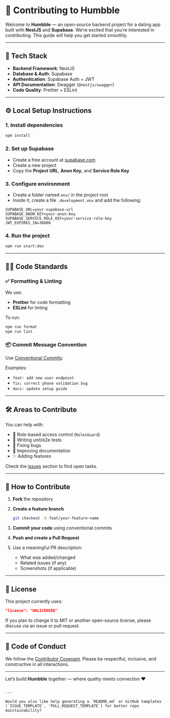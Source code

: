 
# 🙌 Contributing to Humbble

Welcome to **Humbble** — an open-source backend project for a dating app built with **NestJS** and **Supabase**. We’re excited that you’re interested in contributing. This guide will help you get started smoothly.

---

## 🚀 Tech Stack

- **Backend Framework**: NestJS
- **Database & Auth**: Supabase
- **Authentication**: Supabase Auth + JWT
- **API Documentation**: Swagger (`@nestjs/swagger`)
- **Code Quality**: Prettier + ESLint

---

## ⚙️ Local Setup Instructions

### 1. Install dependencies

```bash
npm install
````

### 2. Set up Supabase

* Create a free account at [supabase.com](https://supabase.com)
* Create a new project
* Copy the **Project URL**, **Anon Key**, and **Service Role Key**

### 3. Configure environment

* Create a folder named `env/` in the project root
* Inside it, create a file `.development.env` and add the following:

```env
SUPABASE_URL=your-supabase-url
SUPABASE_ANON_KEY=your-anon-key
SUPABASE_SERVICE_ROLE_KEY=your-service-role-key
JWT_EXPIRES_IN=36000
```

### 4. Run the project

```bash
npm run start:dev
```

---

## 🧑‍💻 Code Standards

### ✅ Formatting & Linting

We use:

* **Prettier** for code formatting
* **ESLint** for linting

To run:

```bash
npm run format
npm run lint
```

### 📦 Commit Message Convention

Use [Conventional Commits](https://www.conventionalcommits.org):

Examples:

* `feat: add new user endpoint`
* `fix: correct phone validation bug`
* `docs: update setup guide`

---

## 🛠 Areas to Contribute

You can help with:

* 🔐 Role-based access control (`RolesGuard`)
* 🧪 Writing unit/e2e tests
* 🐛 Fixing bugs
* 📃 Improving documentation
* ✨ Adding features

Check the [issues](../../issues) section to find open tasks.

---

## 🚀 How to Contribute

1. **Fork** the repository
2. **Create a feature branch**

   ```bash
   git checkout -b feat/your-feature-name
   ```
3. **Commit your code** using conventional commits
4. **Push and create a Pull Request**
5. Use a meaningful PR description:

   * What was added/changed
   * Related issues (if any)
   * Screenshots (if applicable)

---

## 📄 License

This project currently uses:

```json
"license": "UNLICENSED"
```

If you plan to change it to MIT or another open-source license, please discuss via an issue or pull request.

---

## 📜 Code of Conduct

We follow the [Contributor Covenant](https://www.contributor-covenant.org/version/2/1/code_of_conduct/). Please be respectful, inclusive, and constructive in all interactions.

---

Let’s build **Humbble** together — where quality meets connection ❤️

```

---

Would you also like help generating a `README.md` or GitHub templates (`ISSUE_TEMPLATE`, `PULL_REQUEST_TEMPLATE`) for better repo maintainability?
```

